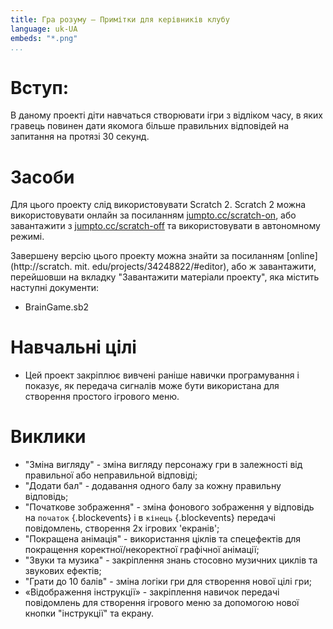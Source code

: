 ```yaml
---
title: Гра розуму — Примітки для керівників клубу
language: uk-UA
embeds: "*.png"
...
```


# Вступ:

В даному проекті діти навчаться створювати ігри з відліком часу, в яких гравець повинен дати якомога більше правильних відповідей на запитання на протязі 30 секунд.

# Засоби

Для цього проекту слід використовувати Scratch 2. Scratch 2 можна використовувати онлайн за посиланням [jumpto.cc/scratch-on](http://jumpto.cc/scratch-on), або завантажити з [jumpto.cc/scratch-off](http://jumpto.cc/scratch-off) та використовувати в автономному режимі.

Завершену версію цього проекту можна знайти за посиланням [online](http://scratch. mit. edu/projects/34248822/#editor), або ж завантажити, перейшовши на вкладку "Завантажити матеріали проекту", яка містить наступні документи:

+ BrainGame.sb2

# Навчальні цілі

+ Цей проект закріплює вивчені раніше навички програмування і показує, як передача сигналів може бути використана для створення простого ігрового меню.

# Виклики

+ "Зміна вигляду" - зміна вигляду персонажу гри в залежності від правильної або неправильной відповіді;
+ "Додати бал" - додавання одного балу за кожну правильну відповідь;
+ "Початкове зображення" - зміна фонового зображення у відповідь на `початок` {.blockevents} і в `кінець` {.blockevents} передачі повідомлень, створення 2х ігрових 'екранів';
+ "Покращена анімація" - використання ціклів та спецефектів для покращення коректної/некоректної графічної анімації;
+ "Звуки та музика" - закріплення знань стосовно музичних циклів та звукових ефектів;
+ "Грати до 10 балів" - зміна логіки гри для створення нової цілі гри;
+ «Відображення інструкції» - закріплення навичок передачі повідомлень для створення ігрового меню за допомогою нової кнопки "інструкції" та екрану.